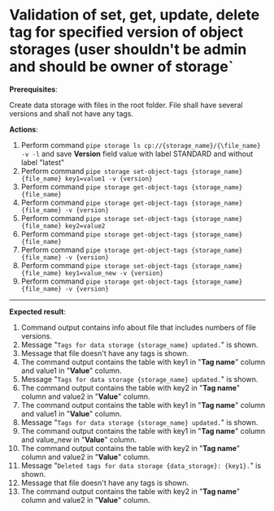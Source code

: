 # Validation of set, get, update, delete tag for specified version of object storages (user shouldn't be admin and should be owner of storage`

**Prerequisites**:

Create data storage with files in the root folder. 
File shall have several versions and shall not have any tags.

**Actions**:
1.	Perform command `pipe storage ls cp://{storage_name}/{\file_name} -v -l` and save **Version** field value with label STANDARD and without label "latest"
2.	Perform command `pipe storage set-object-tags {storage_name} {file_name} key1=value1 -v {version}`
3.	Perform command `pipe storage get-object-tags {storage_name} {file_name}`
4.	Perform command `pipe storage get-object-tags {storage_name} {file_name} -v {version}`
5.	Perform command `pipe storage set-object-tags {storage_name} {file_name} key2=value2`
6.	Perform command `pipe storage get-object-tags {storage_name} {file_name}`
7.	Perform command `pipe storage get-object-tags {storage_name} {file_name} -v {version}`
8.	Perform command `pipe storage set-object-tags {storage_name} {file_name} key1=value_new -v {version}`
9.	Perform command `pipe storage get-object-tags {storage_name} {file_name} -v {version}`

***

**Expected result**:
1.	Command output contains info about file that includes numbers of file versions.
2.	Message "`Tags for data storage {storage_name} updated.`" is shown.
3.	Message that file doesn't have any tags is shown.
4.	The command output contains the table with key1 in "**Tag name**" column and value1 in "**Value**" column.
5.	Message "`Tags for data storage {storage_name} updated.`" is shown.
6.	The command output contains the table with key2 in "**Tag name**" column and value2 in "**Value**" column.
7.	The command output contains the table with key1 in "**Tag name**" column and value1 in "**Value**" column.
8.	Message "`Tags for data storage {storage_name} updated.`" is shown.
9.	The command output contains the table with key1 in "**Tag name**" column and value_new in "**Value**" column.
10.	The command output contains the table with key2 in "**Tag name**" column and value2 in "**Value**" column.
11.	Message "`Deleted tags for data storage {data_storage}: {key1}.`" is shown.
12.	Message that file doesn't have any tags is shown.
13.	The command output contains the table with key2 in "**Tag name**" column and value2 in "**Value**" column.